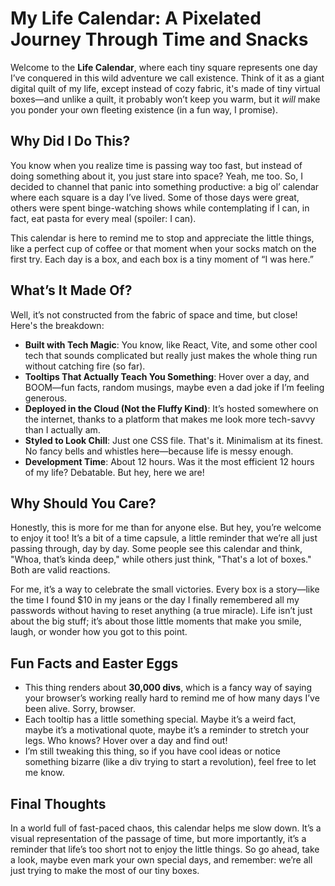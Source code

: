 # My Life Calendar: A Pixelated Journey Through Time and Snacks

Welcome to the **Life Calendar**, where each tiny square represents one day I’ve conquered in this wild adventure we call existence. Think of it as a giant digital quilt of my life, except instead of cozy fabric, it's made of tiny virtual boxes—and unlike a quilt, it probably won’t keep you warm, but it *will* make you ponder your own fleeting existence (in a fun way, I promise).

## Why Did I Do This?  
You know when you realize time is passing way too fast, but instead of doing something about it, you just stare into space? Yeah, me too. So, I decided to channel that panic into something productive: a big ol’ calendar where each square is a day I’ve lived. Some of those days were great, others were spent binge-watching shows while contemplating if I can, in fact, eat pasta for every meal (spoiler: I can).

This calendar is here to remind me to stop and appreciate the little things, like a perfect cup of coffee or that moment when your socks match on the first try. Each day is a box, and each box is a tiny moment of “I was here.”

## What’s It Made Of?  
Well, it’s not constructed from the fabric of space and time, but close! Here's the breakdown:

- **Built with Tech Magic**: You know, like React, Vite, and some other cool tech that sounds complicated but really just makes the whole thing run without catching fire (so far).
- **Tooltips That Actually Teach You Something**: Hover over a day, and BOOM—fun facts, random musings, maybe even a dad joke if I’m feeling generous.
- **Deployed in the Cloud (Not the Fluffy Kind)**: It’s hosted somewhere on the internet, thanks to a platform that makes me look more tech-savvy than I actually am.
- **Styled to Look Chill**: Just one CSS file. That's it. Minimalism at its finest. No fancy bells and whistles here—because life is messy enough.
- **Development Time**: About 12 hours. Was it the most efficient 12 hours of my life? Debatable. But hey, here we are!

## Why Should You Care?  
Honestly, this is more for me than for anyone else. But hey, you’re welcome to enjoy it too! It’s a bit of a time capsule, a little reminder that we’re all just passing through, day by day. Some people see this calendar and think, "Whoa, that’s kinda deep," while others just think, "That's a lot of boxes." Both are valid reactions.

For me, it’s a way to celebrate the small victories. Every box is a story—like the time I found $10 in my jeans or the day I finally remembered all my passwords without having to reset anything (a true miracle). Life isn’t just about the big stuff; it’s about those little moments that make you smile, laugh, or wonder how you got to this point.

## Fun Facts and Easter Eggs  
- This thing renders about **30,000 divs**, which is a fancy way of saying your browser’s working really hard to remind me of how many days I’ve been alive. Sorry, browser.
- Each tooltip has a little something special. Maybe it’s a weird fact, maybe it’s a motivational quote, maybe it’s a reminder to stretch your legs. Who knows? Hover over a day and find out!
- I’m still tweaking this thing, so if you have cool ideas or notice something bizarre (like a div trying to start a revolution), feel free to let me know.

## Final Thoughts  
In a world full of fast-paced chaos, this calendar helps me slow down. It’s a visual representation of the passage of time, but more importantly, it’s a reminder that life’s too short not to enjoy the little things. So go ahead, take a look, maybe even mark your own special days, and remember: we’re all just trying to make the most of our tiny boxes.
